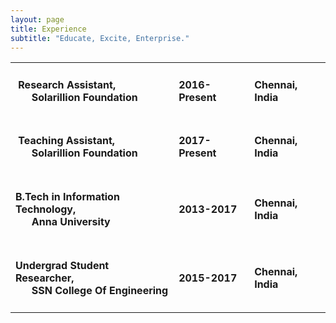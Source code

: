 ```yaml
---
layout: page
title: Experience
subtitle: "Educate, Excite, Enterprise."
---
```


<center>
<table>

<tr>
<td><h4> <span class="fa fa-suitcase about-icon"></span> &nbsp;Research Assistant, <br> &nbsp;&nbsp;&nbsp;&nbsp;&nbsp;&nbsp;Solarillion Foundation</h4></td><td><h4>2016-Present</h4></td><td><h4>Chennai, India</h4></td>
</tr>

<tr>
<td><h4> <span class="fa fa-users about-icon"></span> &nbsp;Teaching Assistant, <br> &nbsp;&nbsp;&nbsp;&nbsp;&nbsp;&nbsp;Solarillion Foundation</h4></td><td><h4>2017-Present</h4></td><td><h4>Chennai, India</h4></td>
</tr>

<tr>
<td><h4> <span class="fa fa-graduation-cap about-icon"></span> B.Tech in Information Technology, <br> &nbsp;&nbsp;&nbsp;&nbsp;&nbsp;&nbsp;Anna University</h4></td><td><h4>2013-2017</h4></td><td><h4>Chennai, India</h4></td>
</tr>

<tr>
<td><h4> <span class="fa fa-graduation-cap about-icon"></span> Undergrad Student Researcher, <br> &nbsp;&nbsp;&nbsp;&nbsp;&nbsp;&nbsp;SSN College Of Engineering</h4></td><td><h4>2015-2017</h4></td><td><h4>Chennai, India</h4></td>
</tr>

</table>
